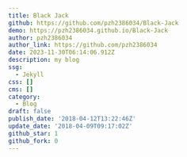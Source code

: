 ```yaml
---
title: Black Jack
github: https://github.com/pzh2386034/Black-Jack
demo: https://pzh2386034.github.io/Black-Jack
author: pzh2386034
author_link: https://github.com/pzh2386034
date: 2023-11-30T06:14:06.912Z
description: my blog
ssg:
  - Jekyll
css: []
cms: []
category:
  - Blog
draft: false
publish_date: '2018-04-12T13:22:46Z'
update_date: '2018-04-09T09:17:02Z'
github_star: 1
github_fork: 0
---
```

